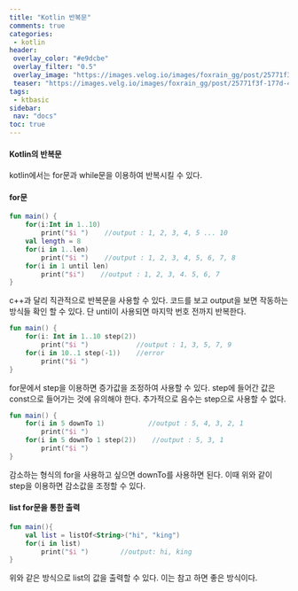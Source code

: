 ```yaml
---
title: "Kotlin 반복문"
comments: true
categories:
 - kotlin
header:
 overlay_color: "#e9dcbe"
 overlay_filter: "0.5"
 overlay_image: "https://images.velog.io/images/foxrain_gg/post/25771f3f-177d-48bd-a3e4-e4acab5be909/kotlin.png"
 teaser: "https://images.velg.io/images/foxrain_gg/post/25771f3f-177d-48bd-a3e4-e4acab5be909/kotlin.png"
tags:
 - ktbasic
sidebar:
 nav: "docs"
toc: true
---
```


#### Kotlin의 반복문

kotlin에서는 for문과 while문을 이용하여 반복시킬 수 있다.

#### for문

```kotlin
fun main() {
    for(i:Int in 1..10)
        print("$i ")    //output : 1, 2, 3, 4, 5 ... 10
    val length = 8
    for(i in 1..len)
        print("$i ")    //output : 1, 2, 3, 4, 5, 6, 7, 8
    for(i in 1 until len)
        print("$i")    //output : 1, 2, 3, 4. 5, 6, 7
}
```

c++과 달리 직관적으로 반복문을 사용할 수 있다. 코드를 보고 output을 보면 작동하는 방식들 확인 할 수 있다. 단 until이 사용되면 마지막 번호 전까지 반복한다.

```kotlin
fun main() {
    for(i: Int in 1..10 step(2))
        print("$i ")            //output : 1, 3, 5, 7, 9
    for(i in 10..1 step(-1))    //error    
        print("$i ")
}
```

for문에서 step을 이용하면 증가값을 조정하여 사용할 수 있다. step에 들어간 값은 const으로 들어가는 것에 유의해야 한다. 추가적으로 음수는 step으로 사용할 수 없다.


```kotlin
fun main() {
    for(i in 5 downTo 1)           //output : 5, 4, 3, 2, 1
        print("$i ")
    for(i in 5 downTo 1 step(2))    //output : 5, 3, 1
        print("$i ")
}
```

감소하는 형식의 for을 사용하고 싶으면 downTo를 사용하면 된다. 이때 위와 같이 step을 이용하면 감소값을 조정할 수 있다.

#### list for문을 통한 출력

```kotlin
fun main(){
    val list = listOf<String>("hi", "king")
    for(i in list)
        print("$i ")        //output: hi, king
}
```

위와 같은 방식으로 list의 값을 출력할 수 있다. 이는 참고 하면 좋은 방식이다.